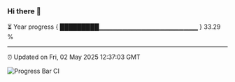 ### Hi there 👋

⏳ Year progress { █████████▁▁▁▁▁▁▁▁▁▁▁▁▁▁▁▁▁▁▁▁▁ } 33.29 %

---

⏰ Updated on Fri, 02 May 2025 12:37:03 GMT

![Progress Bar CI](https://github.com/liununu/liununu/workflows/Progress%20Bar%20CI/badge.svg)
